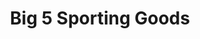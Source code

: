 ---
title: "Big 5 Sporting Goods"
url: /portland/big-5-sporting-goods-southeast-mcloughlin-boulevard/
shop: sports
---